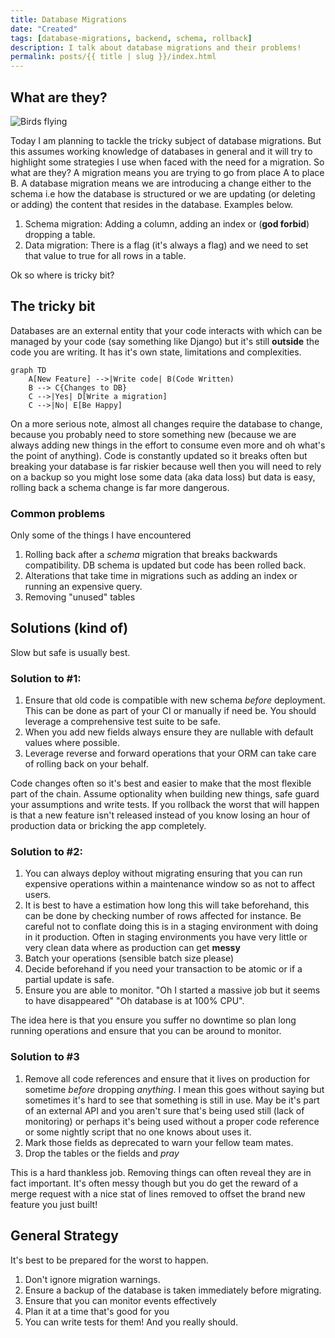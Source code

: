 ```yaml
---
title: Database Migrations
date: "Created"
tags: [database-migrations, backend, schema, rollback]
description: I talk about database migrations and their problems! 
permalink: posts/{{ title | slug }}/index.html
---
```


## What are they?
![Birds flying](../../images/birds.jpeg "Birds flying")

Today I am planning to tackle the tricky subject of database migrations. But this assumes working knowledge of databases in general and it will try to highlight some strategies I use when faced with the need for a migration. So what are they? A migration means you are trying to go from place A to place B. A database migration means we are introducing a change either to the schema i.e how the database is structured or we are updating (or deleting or adding) the content that resides in the database.  Examples below.



1. Schema migration: Adding a column, adding an index or (**god forbid**) dropping a table.
2. Data migration: There is a flag (it's always a flag) and we need to set that value to true for all rows in a table.

Ok so where is tricky bit?


## The tricky bit

Databases are an external entity that your code interacts with which can be managed by your code (say something like Django) but it's still **outside** the code you are writing. It has it's own state, limitations and complexities. 

```mermaid
graph TD
    A[New Feature] -->|Write code| B(Code Written)
    B --> C{Changes to DB}
    C -->|Yes| D[Write a migration]
    C -->|No| E[Be Happy]
```


On a more serious note, almost all changes require the database to change, because you probably need to store something new (because we are always adding new things in the effort to consume even more and oh what's the point of anything). Code is constantly updated so it breaks often but breaking your database is far riskier because well then you will need to rely on a backup so you might lose some data (aka data loss) but data is easy, rolling back a schema change is far more dangerous.

### Common problems
Only some of the things I have encountered

1. Rolling back after a *schema* migration that breaks backwards compatibility. DB schema is updated but code has been rolled back.
2. Alterations that take time in migrations such as adding an index or running an expensive query.
3. Removing "unused" tables

## Solutions (kind of)

Slow but safe is usually best.

### Solution to #1:
1. Ensure that old code is compatible with new schema *before* deployment. This can be done as part of your CI or manually if need be. You should leverage a comprehensive test suite to be safe.
2. When you add new fields always ensure they are nullable with default values where possible.
3. Leverage reverse and forward operations that your ORM can take care of rolling back on your behalf.

Code changes often so it's best and easier to make that the most flexible part of the chain. Assume optionality when building new things, safe guard your assumptions and write tests. If you rollback the worst that will happen is that a new feature isn't released instead of you know losing an hour of production data or bricking the app completely.

### Solution to #2:
1. You can always deploy without migrating ensuring that you can run expensive operations within a maintenance window so as not to affect users.
2. It is best to have a estimation how long this will take beforehand, this can be done by checking number of rows affected for instance. Be careful not to conflate doing this is in a staging environment with doing in it production. Often in staging environments you have very little or very clean data where as production can get **messy**
3. Batch your operations (sensible batch size please)
4. Decide beforehand if you need your transaction to be atomic or if a partial update is safe.
5. Ensure you are able to monitor. "Oh I started a massive job but it seems to have disappeared" "Oh database is at 100% CPU". 

The idea here is that you ensure you suffer no downtime so plan long running operations and ensure that you can be around to monitor.

### Solution to #3
1. Remove all code references and ensure that it lives on production for sometime *before* dropping *anything*. I mean this goes without saying but sometimes it's hard to see that something is still in use. May be it's part of an external API and you aren't sure that's being used still (lack of monitoring) or perhaps it's being used without a proper code reference or some nightly script that no one knows about uses it.
2. Mark those fields as deprecated to warn your fellow team mates.
3. Drop the tables or the fields and *pray*

This is a hard thankless job. Removing things can often reveal they are in fact important. It's often messy though but you do get the reward of a merge request with a nice stat of lines removed to offset the brand new feature you just built! 

## General Strategy

It's best to be prepared for the worst to happen.
1. Don't ignore migration warnings.
3. Ensure a backup of the database is taken immediately before migrating.
4. Ensure that you can monitor events effectively
5. Plan it at a time that's good for you
6. You can write tests for them! And you really should.
